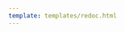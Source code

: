 ```yaml
---
template: templates/redoc.html
---
```


<redoc spec-url="../../apis/restapis/roles-v2.yaml" theme='{{redoc_theme}}'></redoc>
